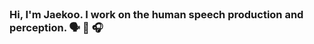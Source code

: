<br />

### Hi, I'm Jaekoo. I work on the human speech production and perception. 🗣 👅 🎧

<br />

<!--
## Connect with me
[<img align="left" alt="jkang | LinkeIn" width="22px" src="https://raw.githubusercontent.com/jaekookang/jaekookang/main/icon/linkedin.svg" />][linkedin]

[<img align="left" alt="jkang | ResearchGate" width="22px" src="https://raw.githubusercontent.com/jaekookang/jaekookang/main/icon/researchgate.svg" />][researchgate]

<br />
<br />
<br />

<!-- 
	This profile was created based on [zhiiiyang], [codeSTACKr] and [anuraghazra]. 
-->

<!--
[researchgate]: https://www.researchgate.net/profile/Jaekoo_Kang
[linkedin]: www.linkedin.com/in/jaekookang
-->
